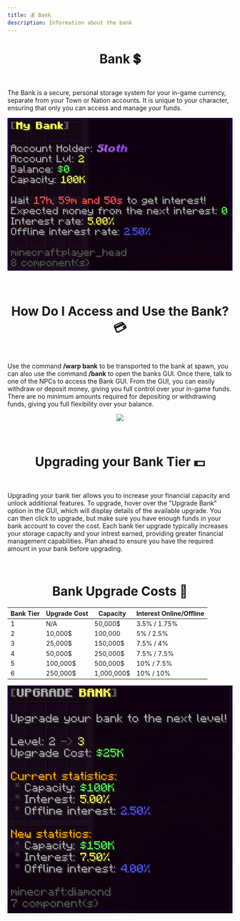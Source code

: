 ```yaml
---
title: 💰 Bank
description: Information about the bank
---
```


<center><h1><b></b>Bank 💲</b></h1></center>

<br>

The Bank is a secure, personal storage system for your in-game currency, separate from your Town or Nation accounts. It is unique to your character, ensuring that only you can access and manage your funds.


<p align="center">
  <img src="/img/personalbank.png" />
</p>

<br>


<center><h1><b></b>How Do I Access and Use the Bank? 💳</b></h1></center>

<br>

Use the command **/warp bank** to be transported to the bank at spawn, you can also use the command **/bank** to open the banks GUI. Once there, talk to one of the NPCs to access the Bank GUI. From the GUI, you can easily withdraw or deposit money, giving you full control over your in-game funds. There are no minimum amounts required for depositing or withdrawing funds, giving you full flexibility over your balance.


<p align="center">
  <img src="/img/bank gui.png" />
</p>


<br>

<center><h1><b></b>Upgrading your Bank Tier 💵</b></h1></center>

<br>

Upgrading your bank tier allows you to increase your financial capacity and unlock additional features. To upgrade, hover over the "Upgrade Bank" option in the GUI, which will display details of the available upgrade. You can then click to upgrade, but make sure you have enough funds in your bank account to cover the cost. Each bank tier upgrade typically increases your storage capacity and your intrest earned, providing greater financial management capabilities. Plan ahead to ensure you have the required amount in your bank before upgrading.

<br>

<center><h1><b></b>Bank Upgrade Costs 💸</b></h1></center>

| Bank Tier| Upgrade Cost  | Capacity | Interest Online/Offline
| -------- | ------- | -------- | ------- |
| 1 |  N/A       |  50,000$    |  3.5% / 1.75% |            
| 2 |  10,000$   |  100,000    |  5% / 2.5%    |
| 3 |  25,000$   |  150,000$   |  7.5% / 4%    |
| 4 |  50,000$   |  250,000$   |  7.5% / 7.5%  |
| 5 |  100,000$  |  500,000$   |  10% / 7.5%   |
| 6 |  250,000$  |  1,000,000$ |  10% / 10%    |


<p align="center">
  <img src="/img/upgradebank.png" />
</p>
